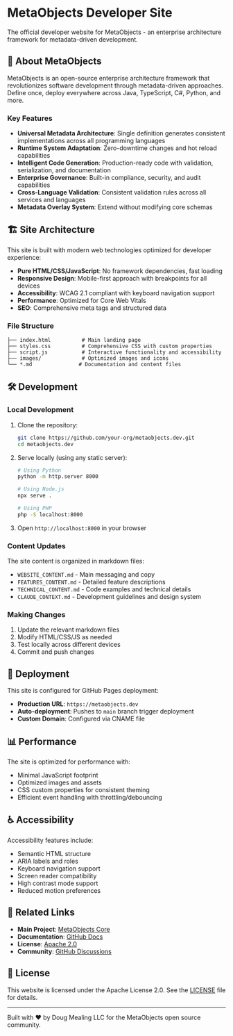 # MetaObjects Developer Site

The official developer website for MetaObjects - an enterprise architecture framework for metadata-driven development.

## 🚀 About MetaObjects

MetaObjects is an open-source enterprise architecture framework that revolutionizes software development through metadata-driven approaches. Define once, deploy everywhere across Java, TypeScript, C#, Python, and more.

### Key Features

- **Universal Metadata Architecture**: Single definition generates consistent implementations across all programming languages
- **Runtime System Adaptation**: Zero-downtime changes and hot reload capabilities
- **Intelligent Code Generation**: Production-ready code with validation, serialization, and documentation
- **Enterprise Governance**: Built-in compliance, security, and audit capabilities
- **Cross-Language Validation**: Consistent validation rules across all services and languages
- **Metadata Overlay System**: Extend without modifying core schemas

## 🏗️ Site Architecture

This site is built with modern web technologies optimized for developer experience:

- **Pure HTML/CSS/JavaScript**: No framework dependencies, fast loading
- **Responsive Design**: Mobile-first approach with breakpoints for all devices
- **Accessibility**: WCAG 2.1 compliant with keyboard navigation support
- **Performance**: Optimized for Core Web Vitals
- **SEO**: Comprehensive meta tags and structured data

### File Structure

```
├── index.html          # Main landing page
├── styles.css          # Comprehensive CSS with custom properties
├── script.js           # Interactive functionality and accessibility
├── images/             # Optimized images and icons
└── *.md               # Documentation and content files
```

## 🛠️ Development

### Local Development

1. Clone the repository:
   ```bash
   git clone https://github.com/your-org/metaobjects.dev.git
   cd metaobjects.dev
   ```

2. Serve locally (using any static server):
   ```bash
   # Using Python
   python -m http.server 8000

   # Using Node.js
   npx serve .

   # Using PHP
   php -S localhost:8000
   ```

3. Open `http://localhost:8000` in your browser

### Content Updates

The site content is organized in markdown files:

- `WEBSITE_CONTENT.md` - Main messaging and copy
- `FEATURES_CONTENT.md` - Detailed feature descriptions
- `TECHNICAL_CONTENT.md` - Code examples and technical details
- `CLAUDE_CONTEXT.md` - Development guidelines and design system

### Making Changes

1. Update the relevant markdown files
2. Modify HTML/CSS/JS as needed
3. Test locally across different devices
4. Commit and push changes

## 🚢 Deployment

This site is configured for GitHub Pages deployment:

- **Production URL**: `https://metaobjects.dev`
- **Auto-deployment**: Pushes to `main` branch trigger deployment
- **Custom Domain**: Configured via CNAME file

## 📊 Performance

The site is optimized for performance with:

- Minimal JavaScript footprint
- Optimized images and assets
- CSS custom properties for consistent theming
- Efficient event handling with throttling/debouncing

## ♿ Accessibility

Accessibility features include:

- Semantic HTML structure
- ARIA labels and roles
- Keyboard navigation support
- Screen reader compatibility
- High contrast mode support
- Reduced motion preferences

## 🔗 Related Links

- **Main Project**: [MetaObjects Core](https://github.com/Draagon/draagon-metaobjects)
- **Documentation**: [GitHub Docs](https://github.com/Draagon/draagon-metaobjects/blob/main/README.md)
- **License**: [Apache 2.0](https://github.com/Draagon/draagon-metaobjects/blob/main/LICENSE)
- **Community**: [GitHub Discussions](https://github.com/Draagon/draagon-metaobjects/discussions)

## 📄 License

This website is licensed under the Apache License 2.0. See the [LICENSE](LICENSE) file for details.

---

Built with ❤️ by Doug Mealing LLC for the MetaObjects open source community.